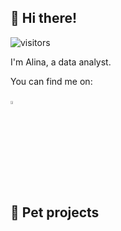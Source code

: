 ## 👾 Hi there!

![visitors](https://visitor-badge.laobi.icu/badge?page_id=a-r-ya.a-r-ya)

I'm Alina, a data analyst. 

You can find me on:

[<img src="https://img.icons8.com/color/48/000000/linkedin.png" width="3.5%"/>](https://www.linkedin.com/in/alina-yalysheva/) &nbsp; 

## 🐶 Pet projects
